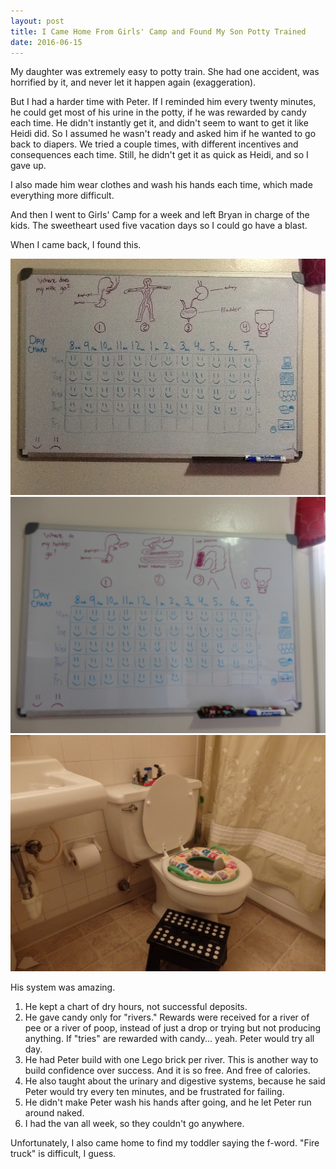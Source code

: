 ```yaml
---
layout: post
title: I Came Home From Girls' Camp and Found My Son Potty Trained
date: 2016-06-15
---
```


My daughter was extremely easy to potty train.  She had one accident, was horrified by it, and never let it happen again (exaggeration).  

But I had a harder time with Peter.  If I reminded him every twenty minutes, he could get most of his urine in the potty, if he was rewarded by candy each time.  He didn't instantly get it, and didn't seem to want to get it like Heidi did.  So I assumed he wasn't ready and asked him if he wanted to go back to diapers. We tried a couple times, with different incentives and consequences each time.  Still, he didn't get it as quick as Heidi, and so I gave up.  

I also made him wear clothes and wash his hands each time, which made everything more difficult.

And then I went to Girls' Camp for a week and left Bryan in charge of the kids.  The sweetheart used five vacation days so I could go have a blast.

When I came back, I found this.

![a potty training chart with an picture explanation of the urninary system](/post-images/milk-go.jpg)
![explanation of the digestive system](/post-images/hotdogs-go.jpg)
![a child's lego building sitting on the toilet tank](/post-images/lego-tower.jpg)

His system was amazing.
1. He kept a chart of dry hours, not successful deposits.
2. He gave candy only for "rivers." Rewards were received for a river of pee or a river of poop, instead of just a drop or trying but not producing anything.  If "tries" are rewarded with candy... yeah.  Peter would try all day.
3. He had Peter build with one Lego brick per river.  This is another way to build confidence over success.  And it is so free.  And free of calories.
4. He also taught about the urinary and digestive systems, because he said Peter would try every ten minutes, and be frustrated for failing.
5. He didn't make Peter wash his hands after going, and he let Peter run around naked.
6. I had the van all week, so they couldn't go anywhere.

Unfortunately, I also came home to find my toddler saying the f-word.  "Fire truck" is difficult, I guess.
